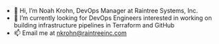 - 👋 Hi, I’m Noah Krohn, DevOps Manager at Raintree Systems, Inc. 
- 👀 I’m currently looking for DevOps Engineers interested in working on building infrastructure pipelines in Terraform and GitHub
- 📫 Email me at nkrohn@raintreeinc.com
